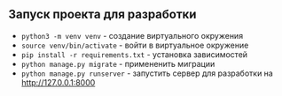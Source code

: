 ## Запуск проекта для разработки

- `python3 -m venv venv` - создание виртуального окружения
- `source venv/bin/activate` - войти в виртуальное окружение
- `pip install -r requirements.txt` - установка зависимостей
- `python manage.py migrate` - примененить миграции
- `python manage.py runserver` - запустить сервер для разработки на http://127.0.0.1:8000